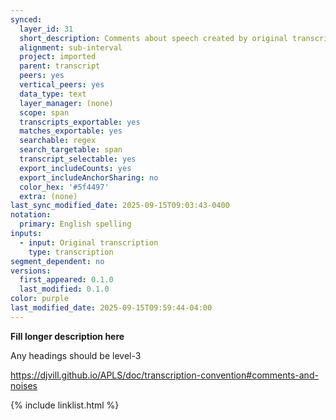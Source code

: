 ```yaml
---
synced:
  layer_id: 31
  short_description: Comments about speech created by original transcribers
  alignment: sub-interval
  project: imported
  parent: transcript
  peers: yes
  vertical_peers: yes
  data_type: text
  layer_manager: (none)
  scope: span
  transcripts_exportable: yes
  matches_exportable: yes
  searchable: regex
  search_targetable: span
  transcript_selectable: yes
  export_includeCounts: yes
  export_includeAnchorSharing: no
  color_hex: '#5f4497'
  extra: (none)
last_sync_modified_date: 2025-09-15T09:03:43-0400
notation:
  primary: English spelling
inputs:
  - input: Original transcription
    type: transcription
segment_dependent: no
versions:
  first_appeared: 0.1.0
  last_modified: 0.1.0
color: purple
last_modified_date: 2025-09-15T09:59:44-04:00
---
```


**Fill longer description here**

Any headings should be level-3

https://djvill.github.io/APLS/doc/transcription-convention#comments-and-noises

{% include linklist.html %}

